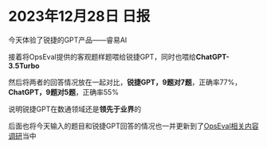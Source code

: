 # 2023年12月28日 日报

今天体验了锐捷的GPT产品——睿易AI

接着将OpsEval提供的客观题样题喂给锐捷GPT，同时也喂给**ChatGPT-3.5Turbo**

然后将两者的回答情况放在一起对比，**锐捷GPT，9题对7题**，正确率77%，**ChatGPT，9题对5题**，正确率55%

说明锐捷GPT在数通领域还是**领先于业界**的

后面也将今天输入的题目和锐捷GPT回答的情况也一并更新到了[OpsEval相关内容调研](https://www.yuque.com/chougoushi0v0/kb/vx6o19rdbc3cn4xb?singleDoc#)当中
